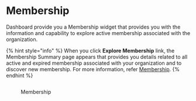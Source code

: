 # Membership

Dashboard provide you a Membership widget that provides you with the information and capability to explore active membership associated with the organization.

{% hint style="info" %}
When you click **Explore Membership** link, the Membership Summary page appears that provides you details related to all active and expired membership associated with your organization and to discover new membership. For more information, refer [Membership](https://docs.linuxfoundation.org/lfx/organization-dashboard/membership).
{% endhint %}

<figure><img src="https://2145393087-files.gitbook.io/~/files/v0/b/gitbook-x-prod.appspot.com/o/spaces%2F-MCG-Km6_RcGyUVKsLIx%2Fuploads%2FYKaAnknk2KjSF02FKRoi%2FMem.png?alt=media&#x26;token=f3a4f843-5ec1-40ba-8ca1-5a4dcea33ce6" alt=""><figcaption><p>Membership</p></figcaption></figure>

